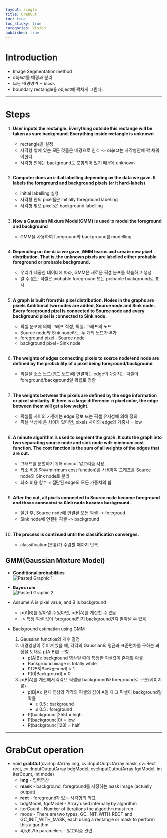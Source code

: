 ```yaml
---
layout: single
title: GrabCut
toc: true
toc_sticky: true
categories: Vision
published: true
---
```


# Introduction
* Image Segmentation method
* object를 배경과 분리
* 모든 배경영역 = black
* boundary rectangle을 object에 꽉차게 그린다.

--------

# Steps
1. **User inputs the rectangle. Everything outside this rectange will be taken as sure background. Everything inside rectangle is unknown**
    * rectangle을 설정
    * 사각형 밖에 있는 모든 것들은 배경으로 인식 -> object는 사각형안에 꽉 채워야한다
    * 사각형 안에는 background도 포함되어 있기 때문에 unknown
    <br/>
    
2. **Computer does an initial labelling depending on the data we gave. It labels the foreground and background pixels (or it hard-labels)**
    * initial labelling 실행
    * 사각형 안의 pixel들은 initially foreground labelling
    * 사각형 밖으 pixels은 background labelling
    <br/>
    
3. **Now a Gaussian Mixture Model(GMM) is used to model the foreground and background**
    * GMM을 사용하여 foreground와 background를 modelling
   <br/> 
   
4. **Depending on the data we gave, GMM learns and create new pixel distribution. That is, the unknown pixels are labelled either probable foreground or probable background.** 
    * 우리가 제공한 데이터에 따라, GMM은 새로운 픽셀 분포를 학습하고 생성
    * 알 수 없는 픽셀은 probable foreground 또는 probable background로 표시
    <br/>
    
5. **A graph is built from this pixel distribution. Nodes in the graphs are pixels Additional two nodes are added, Source node and Sink node. Every foreground pixel is connected to Source node and every background pixel is connected to Sink node.**
    * 픽셀 분포에 의해 그래프 작성, 픽셀: 그래프의 노드
    * Source node와 Sink node라는 두 개의 노드가 추가
    * foreground pixel - Source node
    * background pixel - Sink node
    <br/>
    
6. **The weights of edges connecting pixels to source node/end node are defined by the probability of a pixel being foreground/background**
    * 픽셀을 소스 노드(엔드 노드)에 연결하는 edge의 가중치는 픽셀이 foreground/background일 확률로 정함
    <br/>
    
7. **The weights between the pixels are defined by the edge information or pixel similarity. If there is a large difference in pixel color, the edge between them will get a low weight.**
    * 픽셀들 사이의 가중치는 edge 정보 또는 픽셀 유사성에 의해 정의
    * 픽셀 색상에 큰 차이가 있다면, pixels 사이의 edge의 가중치 = low
    <br/>
    
8. **A minute algorithm is used to segment the graph. It cuts the graph into two separating source node and sink node with minimum cost function. The cost function is the sum of all weights of the edges that are cut.**
    * 그래프를 분할하기 위해 mincut 알고리즘 사용
    * 최소 비용 함수(minimum cost function)를 사용하여 그래프를 Source node와 Sink node로 분리
    * 최소 비용 함수 = 절단된 edge의 모든 가중치의 합
    <br/>
    
9. **After the cut, all pixels connected to Source node become foreground and those connected to Sink node become background.**
    * 절단 후, Source node에 연결된 모든 픽셀 -> foregroud
    * Sink node에 연결된 픽셀 -> background
    <br/>
    
10. **The process is continued until the classification converges.**
    * classification(분류)가 수렴할 때까지 반복

## GMM(Gaussian Mixture Model)
* **Conditional probabilities**<br/>
  ![Pasted Graphic 1](https://user-images.githubusercontent.com/63464299/193404373-1ddb794b-98ba-415e-9288-6e1e7170d8c5.png)

* **Bayes rule**<br/>
  ![Pasted Graphic 2](https://user-images.githubusercontent.com/63464299/193404378-51dd0482-8d8f-4e2f-aac8-a8e85788c8ec.png)

 * Assume A is pixel value, and B is background
     * p(A\|B)를 알아낼 수 있다면, p(B\|A)를 계산할 수 있음 
     * -> 특정 픽셀 값이 foreground인지 background인지 알아낼 수 있음
 * Background estimation using GMM
   1. Gaussian function의 개수 결정
   2. 배경영상이 주어져 있을 때, 각각의 Gaussian의 평균과 표준편차를 구하는 과정을 토대로 p(A\|B)를 구함
      * p(A\|B): background 영상일 때에 특정한 픽셀값이 존재할 확률
      * Background image is totally white
      * P(255\|Background) = 1
      * P(0\|Background) = 0
   3. p(B\|A)를 계산해서 각각으 픽셀을 background와 foreground로 구분(베이지 룰)
      * p(B\|A): 현재 영상의 각각의 픽셀의 값이 A일 때 그 픽셀이 background일 확률
          * ≥ 0.5 : background
          * ≤ 0.5 : foreground
      * P(background\|255) = high
      * P(background\|0) = low
      * P(background\|128) = half
      
---------

# GrabCut operation
* void **grabCut**(cv::InputArray img, cv::InputOutputArray mask, cv::Rect rect, cv::InputOutputArray bdgModel, cv::InputOutputArray fgdModel, int iterCount, int mode)
    * **img** - 입력영상
    * **mask** - background, foreground를 지정하는 mask image (actually output)
    * **rect** - foreground가 있는 사각형의 좌표
    * bdgModel, fgdModel - Array used internally by algorithm 
    * iterCount - Number of iterations the algorithm must run
    * mode - There are two types, GC_INIT_WITH_RECT and GC_INIT_WITH_MASK, each using a rectangle or mask to perform this algorithm
    * 4,5,6,7th parameters - 알고리즘 관련
